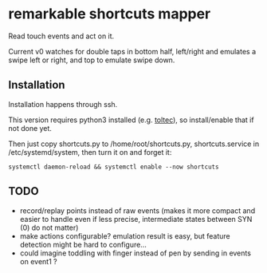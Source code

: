 # remarkable shortcuts mapper

Read touch events and act on it.

Current v0 watches for double taps in bottom half, left/right and emulates a swipe left or right,
and top to emulate swipe down.

## Installation

Installation happens through ssh.

This version requires python3 installed (e.g. [toltec](https://toltec-dev.org/)), so install/enable that if not done yet.

Then just copy shortcuts.py to /home/root/shortcuts.py, shortcuts.service in /etc/systemd/system, then turn it on and forget it:
```
systemctl daemon-reload && systemctl enable --now shortcuts
```


## TODO

- record/replay points instead of raw events (makes it more compact and easier to handle even if less precise, intermediate states between SYN (0) do not matter)
- make actions configurable? emulation result is easy, but feature detection might be hard to configure...
- could imagine toddling with finger instead of pen by sending in events on event1 ?
